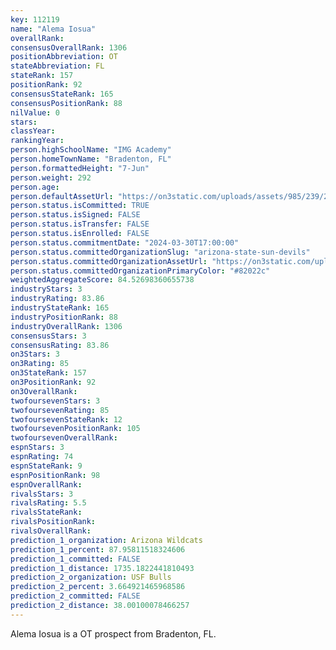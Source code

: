 ```yaml
---
key: 112119
name: "Alema Iosua"
overallRank: 
consensusOverallRank: 1306
positionAbbreviation: OT
stateAbbreviation: FL
stateRank: 157
positionRank: 92
consensusStateRank: 165
consensusPositionRank: 88
nilValue: 0
stars: 
classYear: 
rankingYear: 
person.highSchoolName: "IMG Academy"
person.homeTownName: "Bradenton, FL"
person.formattedHeight: "7-Jun"
person.weight: 292
person.age: 
person.defaultAssetUrl: "https://on3static.com/uploads/assets/985/239/239985.png"
person.status.isCommitted: TRUE
person.status.isSigned: FALSE
person.status.isTransfer: FALSE
person.status.isEnrolled: FALSE
person.status.commitmentDate: "2024-03-30T17:00:00"
person.status.committedOrganizationSlug: "arizona-state-sun-devils"
person.status.committedOrganizationAssetUrl: "https://on3static.com/uploads/assets/751/149/149751.svg"
person.status.committedOrganizationPrimaryColor: "#82022c"
weightedAggregateScore: 84.52698360655738
industryStars: 3
industryRating: 83.86
industryStateRank: 165
industryPositionRank: 88
industryOverallRank: 1306
consensusStars: 3
consensusRating: 83.86
on3Stars: 3
on3Rating: 85
on3StateRank: 157
on3PositionRank: 92
on3OverallRank: 
twofoursevenStars: 3
twofoursevenRating: 85
twofoursevenStateRank: 12
twofoursevenPositionRank: 105
twofoursevenOverallRank: 
espnStars: 3
espnRating: 74
espnStateRank: 9
espnPositionRank: 98
espnOverallRank: 
rivalsStars: 3
rivalsRating: 5.5
rivalsStateRank: 
rivalsPositionRank: 
rivalsOverallRank: 
prediction_1_organization: Arizona Wildcats
prediction_1_percent: 87.95811518324606
prediction_1_committed: FALSE
prediction_1_distance: 1735.1822441810493
prediction_2_organization: USF Bulls
prediction_2_percent: 3.664921465968586
prediction_2_committed: FALSE
prediction_2_distance: 38.00100078466257
---
```

Alema Iosua is a OT prospect from Bradenton, FL.
